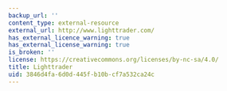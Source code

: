 ```yaml
---
backup_url: ''
content_type: external-resource
external_url: http://www.lighttrader.com/
has_external_licence_warning: true
has_external_license_warning: true
is_broken: ''
license: https://creativecommons.org/licenses/by-nc-sa/4.0/
title: Lighttrader
uid: 3846d4fa-6d0d-445f-b10b-cf7a532ca24c
---
```

